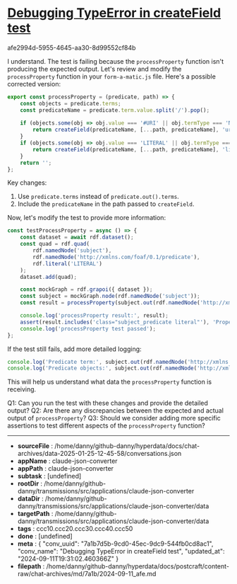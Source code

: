 # [Debugging TypeError in createField test](https://claude.ai/chat/7a1b7d5b-9cd0-45ec-9dc9-544fb0cd8ac1)

afe2994d-5955-4645-aa30-8d99552cf84b

 I understand. The test is failing because the `processProperty` function isn't producing the expected output. Let's review and modify the `processProperty` function in your `form-a-matic.js` file. Here's a possible corrected version:

```javascript
export const processProperty = (predicate, path) => {
    const objects = predicate.terms;
    const predicateName = predicate.term.value.split('/').pop();
    
    if (objects.some(obj => obj.value === '#URI' || obj.termType === 'NamedNode')) {
        return createField(predicateName, [...path, predicateName], 'uri');
    }
    if (objects.some(obj => obj.value === 'LITERAL' || obj.termType === 'Literal')) {
        return createField(predicateName, [...path, predicateName], 'literal');
    }
    return '';
};
```

Key changes:
1. Use `predicate.terms` instead of `predicate.out().terms`.
2. Include the `predicateName` in the path passed to `createField`.

Now, let's modify the test to provide more information:

```javascript
const testProcessProperty = async () => {
    const dataset = await rdf.dataset();
    const quad = rdf.quad(
        rdf.namedNode('subject'),
        rdf.namedNode('http://xmlns.com/foaf/0.1/predicate'),
        rdf.literal('LITERAL')
    );
    dataset.add(quad);

    const mockGraph = rdf.grapoi({ dataset });
    const subject = mockGraph.node(rdf.namedNode('subject'));
    const result = processProperty(subject.out(rdf.namedNode('http://xmlns.com/foaf/0.1/predicate')), ['subject']);

    console.log('processProperty result:', result);
    assert(result.includes('class="subject_predicate literal"'), 'Property should be processed correctly');
    console.log('processProperty test passed');
};
```

If the test still fails, add more detailed logging:

```javascript
console.log('Predicate term:', subject.out(rdf.namedNode('http://xmlns.com/foaf/0.1/predicate')).term);
console.log('Predicate objects:', subject.out(rdf.namedNode('http://xmlns.com/foaf/0.1/predicate')).terms);
```

This will help us understand what data the `processProperty` function is receiving.

Q1: Can you run the test with these changes and provide the detailed output?
Q2: Are there any discrepancies between the expected and actual output of `processProperty`?
Q3: Should we consider adding more specific assertions to test different aspects of the `processProperty` function?

---

* **sourceFile** : /home/danny/github-danny/hyperdata/docs/chat-archives/data-2025-01-25-12-45-58/conversations.json
* **appName** : claude-json-converter
* **appPath** : claude-json-converter
* **subtask** : [undefined]
* **rootDir** : /home/danny/github-danny/transmissions/src/applications/claude-json-converter
* **dataDir** : /home/danny/github-danny/transmissions/src/applications/claude-json-converter/data
* **targetPath** : /home/danny/github-danny/transmissions/src/applications/claude-json-converter/data
* **tags** : ccc10.ccc20.ccc30.ccc40.ccc50
* **done** : [undefined]
* **meta** : {
  "conv_uuid": "7a1b7d5b-9cd0-45ec-9dc9-544fb0cd8ac1",
  "conv_name": "Debugging TypeError in createField test",
  "updated_at": "2024-09-11T19:31:02.460366Z"
}
* **filepath** : /home/danny/github-danny/hyperdata/docs/postcraft/content-raw/chat-archives/md/7a1b/2024-09-11_afe.md